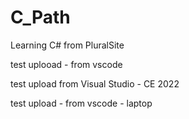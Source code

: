 # C_Path
Learning C# from PluralSite

test uplooad - from vscode

test upload from Visual Studio - CE 2022

test upload - from vscode - laptop